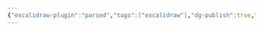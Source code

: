 ```yaml
---
{"excalidraw-plugin":"parsed","tags":["excalidraw"],"dg-publish":true,"dg-permalink":"excalidraw","permalink":"/excalidraw/","dgPassFrontmatter":true,"noteIcon":""}
---
```

<style> .container {font-family: sans-serif; text-align: center;} .button-wrapper button {z-index: 1;height: 40px; width: 100px; margin: 10px;padding: 5px;} .excalidraw .App-menu_top .buttonList { display: flex;} .excalidraw-wrapper { height: 800px; margin: 50px; position: relative;} :root[dir="ltr"] .excalidraw .layer-ui__wrapper .zen-mode-transition.App-menu_bottom--transition-left {transform: none;} </style><script src="https://cdn.jsdelivr.net/npm/react@17/umd/react.production.min.js"></script><script src="https://cdn.jsdelivr.net/npm/react-dom@17/umd/react-dom.production.min.js"></script><script type="text/javascript" src="https://cdn.jsdelivr.net/npm/@excalidraw/excalidraw@0/dist/excalidraw.production.min.js"></script><div id="Drawing_2024-08-07_2239.05.excalidraw.md"></div><script>(function(){const InitialData={"type":"excalidraw","version":2,"source":"https://github.com/zsviczian/obsidian-excalidraw-plugin/releases/tag/2.3.0","elements":[{"type":"text","version":70,"versionNonce":1940730566,"index":"a2","isDeleted":false,"id":"XqzUHBUo","fillStyle":"solid","strokeWidth":2,"strokeStyle":"solid","roughness":2,"opacity":100,"angle":0,"x":-644.3500366210938,"y":-316.2875442504883,"strokeColor":"#1e1e1e","backgroundColor":"transparent","width":40,"height":50,"seed":1927194970,"groupIds":[],"frameId":null,"roundness":null,"boundElements":[],"updated":1723041798250,"link":null,"locked":false,"fontSize":20,"fontFamily":5,"text":"货物\n清单","rawText":"货物\n清单","textAlign":"left","verticalAlign":"top","containerId":null,"originalText":"货物\n清单","autoResize":true,"lineHeight":1.25},{"type":"rectangle","version":6,"versionNonce":158325894,"index":"a5","isDeleted":false,"id":"tk0BTMgjhchm8qALi-3Bf","fillStyle":"solid","strokeWidth":2,"strokeStyle":"solid","roughness":1,"opacity":100,"angle":0,"x":-492.13677105435954,"y":-537.2115944151462,"strokeColor":"#1e1e1e","backgroundColor":"transparent","width":124.5,"height":47.5,"seed":373822534,"groupIds":[],"frameId":null,"roundness":null,"boundElements":[{"type":"text","id":"sOFK61jP"},{"id":"4HryOVc7cphmMqdN5W7WW","type":"arrow"}],"updated":1723041853612,"link":null,"locked":false},{"type":"rectangle","version":7,"versionNonce":1802409690,"index":"a6","isDeleted":false,"id":"g7Y0AgYU-hYX6gAQhnorr","fillStyle":"solid","strokeWidth":2,"strokeStyle":"solid","roughness":1,"opacity":100,"angle":0,"x":-505.51177105435954,"y":-407.21159441514624,"strokeColor":"#1e1e1e","backgroundColor":"transparent","width":151.25,"height":47.5,"seed":906599302,"groupIds":[],"frameId":null,"roundness":{"type":3},"boundElements":[{"type":"text","id":"UUo4Hkru"},{"id":"4HryOVc7cphmMqdN5W7WW","type":"arrow"},{"id":"SDTYjqpi5sK5dDo7i27hB","type":"arrow"}],"updated":1723041853612,"link":null,"locked":false},{"type":"diamond","version":9,"versionNonce":965630918,"index":"a7","isDeleted":false,"id":"CJoY8TS-siMACfqjdBTv3","fillStyle":"solid","strokeWidth":2,"strokeStyle":"solid","roughness":1,"opacity":100,"angle":0,"x":-532.4555195284806,"y":-309.71159441514624,"strokeColor":"#1e1e1e","backgroundColor":"transparent","width":205.1374969482422,"height":205.1374969482422,"seed":1251490502,"groupIds":[],"frameId":null,"roundness":null,"boundElements":[{"type":"text","id":"SBf31ayS"},{"id":"SDTYjqpi5sK5dDo7i27hB","type":"arrow"},{"id":"iEZFAZW3fMIPbt9voxZkX","type":"arrow"},{"id":"GjLAUM2cm0bXj0mKtiVqX","type":"arrow"},{"id":"R_ZXkKAeG0F_Ho_LMUUdV","type":"arrow"}],"updated":1723041853612,"link":null,"locked":false},{"type":"rectangle","version":6,"versionNonce":837462938,"index":"a8","isDeleted":false,"id":"Yb6Xtr_9J_rTw3h8R7lO2","fillStyle":"solid","strokeWidth":2,"strokeStyle":"solid","roughness":1,"opacity":100,"angle":0,"x":-616.5117748690568,"y":-22.07409746690405,"strokeColor":"#1e1e1e","backgroundColor":"transparent","width":91.98750305175781,"height":47.5,"seed":1787884038,"groupIds":[],"frameId":null,"roundness":null,"boundElements":[{"type":"text","id":"t8kVE454"},{"id":"iEZFAZW3fMIPbt9voxZkX","type":"arrow"}],"updated":1723041853612,"link":null,"locked":false},{"type":"rectangle","version":6,"versionNonce":941290246,"index":"a9","isDeleted":false,"id":"Kr6dm9Qds1RVlCIRF6lfX","fillStyle":"solid","strokeWidth":2,"strokeStyle":"solid","roughness":1,"opacity":100,"angle":0,"x":-474.524271817299,"y":-22.07409746690405,"strokeColor":"#1e1e1e","backgroundColor":"transparent","width":89.2750015258789,"height":47.5,"seed":1357955398,"groupIds":[],"frameId":null,"roundness":null,"boundElements":[{"type":"text","id":"9XAYFuWK"},{"id":"GjLAUM2cm0bXj0mKtiVqX","type":"arrow"}],"updated":1723041853612,"link":null,"locked":false},{"type":"rectangle","version":6,"versionNonce":562440282,"index":"aA","isDeleted":false,"id":"4MjHUPze_V4VObyl_yuGu","fillStyle":"solid","strokeWidth":2,"strokeStyle":"solid","roughness":1,"opacity":100,"angle":0,"x":-335.2492702914201,"y":-22.07409746690405,"strokeColor":"#1e1e1e","backgroundColor":"transparent","width":52.8125,"height":47.5,"seed":1360308358,"groupIds":[],"frameId":null,"roundness":null,"boundElements":[{"type":"text","id":"De70b5uD"},{"id":"R_ZXkKAeG0F_Ho_LMUUdV","type":"arrow"}],"updated":1723041853612,"link":null,"locked":false},{"type":"arrow","version":10,"versionNonce":134589062,"index":"aB","isDeleted":false,"id":"4HryOVc7cphmMqdN5W7WW","fillStyle":"solid","strokeWidth":2,"strokeStyle":"solid","roughness":1,"opacity":100,"angle":0,"x":-429.8867748690568,"y":-488.71159441514624,"strokeColor":"#1e1e1e","backgroundColor":"transparent","width":0,"height":76.19999999999999,"seed":1253681094,"groupIds":[],"frameId":null,"roundness":{"type":2},"boundElements":[{"type":"text","id":"B6mV3bGX"}],"updated":1723041859250,"link":null,"locked":false,"startBinding":{"elementId":"tk0BTMgjhchm8qALi-3Bf","focus":6.128027735943775e-8,"gap":1,"fixedPoint":null},"endBinding":{"elementId":"g7Y0AgYU-hYX6gAQhnorr","focus":-5.044227789256198e-8,"gap":5.299999999999997,"fixedPoint":null},"lastCommittedPoint":null,"startArrowhead":null,"endArrowhead":"arrow","points":[[0,0],[0,76.19999999999999]],"elbowed":false},{"type":"arrow","version":9,"versionNonce":1779777798,"index":"aC","isDeleted":false,"id":"SDTYjqpi5sK5dDo7i27hB","fillStyle":"solid","strokeWidth":2,"strokeStyle":"solid","roughness":1,"opacity":100,"angle":0,"x":-430.05691489124894,"y":-358.71159441514624,"strokeColor":"#1e1e1e","backgroundColor":"transparent","width":0.45070713475325874,"height":45.33731288279398,"seed":503103238,"groupIds":[],"frameId":null,"roundness":{"type":2},"boundElements":[],"updated":1723041859251,"link":null,"locked":false,"startBinding":{"elementId":"g7Y0AgYU-hYX6gAQhnorr","focus":0.002743848177431033,"gap":1,"fixedPoint":null},"endBinding":{"elementId":"CJoY8TS-siMACfqjdBTv3","focus":0.013031560686531041,"gap":3.6734170308658065,"fixedPoint":null},"lastCommittedPoint":null,"startArrowhead":null,"endArrowhead":"arrow","points":[[0,0],[0.45070713475325874,45.33731288279398]],"elbowed":false},{"type":"arrow","version":9,"versionNonce":1029803526,"index":"aD","isDeleted":false,"id":"iEZFAZW3fMIPbt9voxZkX","fillStyle":"solid","strokeWidth":2,"strokeStyle":"solid","roughness":1,"opacity":100,"angle":0,"x":-480.7995941628308,"y":-154.07270701300217,"strokeColor":"#1e1e1e","backgroundColor":"transparent","width":89.71818070622612,"height":126.69811259785592,"seed":526052934,"groupIds":[],"frameId":null,"roundness":{"type":2},"boundElements":[{"type":"text","id":"QQAg9Sce"}],"updated":1723041859252,"link":null,"locked":false,"startBinding":{"elementId":"CJoY8TS-siMACfqjdBTv3","focus":-0.015160605724960134,"gap":1,"fixedPoint":null},"endBinding":{"elementId":"Yb6Xtr_9J_rTw3h8R7lO2","focus":0.000005402345163205829,"gap":5.300496948242198,"fixedPoint":null},"lastCommittedPoint":null,"startArrowhead":null,"endArrowhead":"arrow","points":[[0,0],[-89.71818070622606,90.74811259785594],[-89.71818070622612,126.69811259785592]],"elbowed":false},{"type":"arrow","version":9,"versionNonce":927849798,"index":"aE","isDeleted":false,"id":"GjLAUM2cm0bXj0mKtiVqX","fillStyle":"solid","strokeWidth":2,"strokeStyle":"solid","roughness":1,"opacity":100,"angle":0,"x":-429.39130399391456,"y":-103.70547073923905,"strokeColor":"#1e1e1e","backgroundColor":"transparent","width":0.49547087514224586,"height":76.3308763240928,"seed":196162950,"groupIds":[],"frameId":null,"roundness":{"type":2},"boundElements":[{"type":"text","id":"AxTAbNnR"}],"updated":1723041859252,"link":null,"locked":false,"startBinding":{"elementId":"CJoY8TS-siMACfqjdBTv3","focus":-0.0172044344361371,"gap":1,"fixedPoint":null},"endBinding":{"elementId":"Kr6dm9Qds1RVlCIRF6lfX","focus":-8.545947242620211e-8,"gap":5.300496948242198,"fixedPoint":null},"lastCommittedPoint":null,"startArrowhead":null,"endArrowhead":"arrow","points":[[0,0],[-0.49547087514224586,40.38087632409281],[-0.49547087514224586,76.3308763240928]],"elbowed":false},{"type":"arrow","version":9,"versionNonce":627983494,"index":"aF","isDeleted":false,"id":"R_ZXkKAeG0F_Ho_LMUUdV","fillStyle":"solid","strokeWidth":2,"strokeStyle":"solid","roughness":1,"opacity":100,"angle":0,"x":-382.3228148978773,"y":-150.72384006101316,"strokeColor":"#1e1e1e","backgroundColor":"transparent","width":73.4800400288205,"height":123.34924564586692,"seed":2084345030,"groupIds":[],"frameId":null,"roundness":{"type":2},"boundElements":[{"type":"text","id":"xXnLhkMO"}],"updated":1723041859253,"link":null,"locked":false,"startBinding":{"elementId":"CJoY8TS-siMACfqjdBTv3","focus":-0.0012698047707572165,"gap":1,"fixedPoint":null},"endBinding":{"elementId":"4MjHUPze_V4VObyl_yuGu","focus":0.000009294101330706539,"gap":5.300496948242198,"fixedPoint":null},"lastCommittedPoint":null,"startArrowhead":null,"endArrowhead":"arrow","points":[[0,0],[73.4800400288205,87.39924564586693],[73.4800400288205,123.34924564586692]],"elbowed":false},{"type":"text","version":6,"versionNonce":628297370,"index":"aG","isDeleted":false,"id":"sOFK61jP","fillStyle":"solid","strokeWidth":2,"strokeStyle":"solid","roughness":1,"opacity":100,"angle":0,"x":-477.4567326022111,"y":-525.9615944151462,"strokeColor":"#1e1e1e","backgroundColor":"transparent","width":95.13992309570312,"height":25,"seed":1520045062,"groupIds":[],"frameId":null,"roundness":null,"boundElements":[],"updated":1723041853612,"link":null,"locked":false,"fontSize":20,"fontFamily":5,"text":"Christmas","rawText":"Christmas","textAlign":"center","verticalAlign":"middle","containerId":"tk0BTMgjhchm8qALi-3Bf","originalText":"Christmas","autoResize":true,"lineHeight":1.25},{"type":"text","version":6,"versionNonce":1778270214,"index":"aH","isDeleted":false,"id":"UUo4Hkru","fillStyle":"solid","strokeWidth":2,"strokeStyle":"solid","roughness":1,"opacity":100,"angle":0,"x":-489.22673687467204,"y":-395.96159441514624,"strokeColor":"#1e1e1e","backgroundColor":"transparent","width":118.679931640625,"height":25,"seed":1422302022,"groupIds":[],"frameId":null,"roundness":null,"boundElements":[],"updated":1723041853612,"link":null,"locked":false,"fontSize":20,"fontFamily":5,"text":"Go shopping","rawText":"Go shopping","textAlign":"center","verticalAlign":"middle","containerId":"g7Y0AgYU-hYX6gAQhnorr","originalText":"Go shopping","autoResize":true,"lineHeight":1.25},{"type":"text","version":6,"versionNonce":1812605786,"index":"aI","isDeleted":false,"id":"SBf31ayS","fillStyle":"solid","strokeWidth":2,"strokeStyle":"solid","roughness":1,"opacity":100,"angle":0,"x":-462.1311291171037,"y":-231.9272201780857,"strokeColor":"#1e1e1e","backgroundColor":"transparent","width":64.91996765136719,"height":50,"seed":1361003142,"groupIds":[],"frameId":null,"roundness":null,"boundElements":[],"updated":1723041853612,"link":null,"locked":false,"fontSize":20,"fontFamily":5,"text":"Let me\nthink","rawText":"Let me think","textAlign":"center","verticalAlign":"middle","containerId":"CJoY8TS-siMACfqjdBTv3","originalText":"Let me think","autoResize":true,"lineHeight":1.25},{"type":"text","version":6,"versionNonce":1367625542,"index":"aJ","isDeleted":false,"id":"t8kVE454","fillStyle":"solid","strokeWidth":2,"strokeStyle":"solid","roughness":1,"opacity":100,"angle":0,"x":-604.1080044222795,"y":-10.82409746690405,"strokeColor":"#1e1e1e","backgroundColor":"transparent","width":67.17996215820312,"height":25,"seed":1650524614,"groupIds":[],"frameId":null,"roundness":null,"boundElements":[],"updated":1723041853612,"link":null,"locked":false,"fontSize":20,"fontFamily":5,"text":"Laptop","rawText":"Laptop","textAlign":"center","verticalAlign":"middle","containerId":"Yb6Xtr_9J_rTw3h8R7lO2","originalText":"Laptop","autoResize":true,"lineHeight":1.25},{"type":"text","version":6,"versionNonce":857714714,"index":"aK","isDeleted":false,"id":"9XAYFuWK","fillStyle":"solid","strokeWidth":2,"strokeStyle":"solid","roughness":1,"opacity":100,"angle":0,"x":-461.7367542696916,"y":-10.82409746690405,"strokeColor":"#1e1e1e","backgroundColor":"transparent","width":63.69996643066406,"height":25,"seed":1000921350,"groupIds":[],"frameId":null,"roundness":null,"boundElements":[],"updated":1723041853612,"link":null,"locked":false,"fontSize":20,"fontFamily":5,"text":"iPhone","rawText":"iPhone","textAlign":"center","verticalAlign":"middle","containerId":"Kr6dm9Qds1RVlCIRF6lfX","originalText":"iPhone","autoResize":true,"lineHeight":1.25},{"type":"text","version":6,"versionNonce":1409709702,"index":"aL","isDeleted":false,"id":"De70b5uD","fillStyle":"solid","strokeWidth":2,"strokeStyle":"solid","roughness":1,"opacity":100,"angle":0,"x":-325.39300808438884,"y":-10.82409746690405,"strokeColor":"#1e1e1e","backgroundColor":"transparent","width":33.0999755859375,"height":25,"seed":611567686,"groupIds":[],"frameId":null,"roundness":null,"boundElements":[],"updated":1723041853612,"link":null,"locked":false,"fontSize":20,"fontFamily":5,"text":"Car","rawText":"Car","textAlign":"center","verticalAlign":"middle","containerId":"4MjHUPze_V4VObyl_yuGu","originalText":"Car","autoResize":true,"lineHeight":1.25},{"type":"text","version":6,"versionNonce":782671066,"index":"aM","isDeleted":false,"id":"B6mV3bGX","fillStyle":"solid","strokeWidth":2,"strokeStyle":"solid","roughness":1,"opacity":100,"angle":0,"x":-481.84675106534587,"y":-463.3615944151462,"strokeColor":"#1e1e1e","backgroundColor":"transparent","width":103.91995239257812,"height":25,"seed":1822347142,"groupIds":[],"frameId":null,"roundness":null,"boundElements":[],"updated":1723041853612,"link":null,"locked":false,"fontSize":20,"fontFamily":5,"text":"Get money","rawText":"Get money","textAlign":"center","verticalAlign":"middle","containerId":"4HryOVc7cphmMqdN5W7WW","originalText":"Get money","autoResize":true,"lineHeight":1.25},{"type":"text","version":7,"versionNonce":179797062,"index":"aN","isDeleted":false,"id":"QQAg9Sce","fillStyle":"solid","strokeWidth":2,"strokeStyle":"solid","roughness":1,"opacity":100,"angle":0,"x":-588.9477675448381,"y":-75.82459441514624,"strokeColor":"#1e1e1e","backgroundColor":"transparent","width":36.8599853515625,"height":25,"seed":1617358534,"groupIds":[],"frameId":null,"roundness":null,"boundElements":[],"updated":1723041853612,"link":null,"locked":false,"fontSize":20,"fontFamily":5,"text":"One","rawText":"One","textAlign":"center","verticalAlign":"middle","containerId":"iEZFAZW3fMIPbt9voxZkX","originalText":"One","autoResize":true,"lineHeight":1.25},{"type":"text","version":6,"versionNonce":473035162,"index":"aO","isDeleted":false,"id":"AxTAbNnR","fillStyle":"solid","strokeWidth":2,"strokeStyle":"solid","roughness":1,"opacity":100,"angle":0,"x":-451.1867702914201,"y":-75.82459441514624,"strokeColor":"#1e1e1e","backgroundColor":"transparent","width":42.59999084472656,"height":25,"seed":1013523974,"groupIds":[],"frameId":null,"roundness":null,"boundElements":[],"updated":1723041853612,"link":null,"locked":false,"fontSize":20,"fontFamily":5,"text":"Two","rawText":"Two","textAlign":"center","verticalAlign":"middle","containerId":"GjLAUM2cm0bXj0mKtiVqX","originalText":"Two","autoResize":true,"lineHeight":1.25},{"type":"text","version":6,"versionNonce":1834159366,"index":"aP","isDeleted":false,"id":"xXnLhkMO","fillStyle":"solid","strokeWidth":2,"strokeStyle":"solid","roughness":1,"opacity":100,"angle":0,"x":-338.37276601895917,"y":-75.82459441514624,"strokeColor":"#1e1e1e","backgroundColor":"transparent","width":59.05998229980469,"height":25,"seed":564294982,"groupIds":[],"frameId":null,"roundness":null,"boundElements":[],"updated":1723041853612,"link":null,"locked":false,"fontSize":20,"fontFamily":5,"text":"Three","rawText":"Three","textAlign":"center","verticalAlign":"middle","containerId":"R_ZXkKAeG0F_Ho_LMUUdV","originalText":"Three","autoResize":true,"lineHeight":1.25}],"appState":{"theme":"dark","viewBackgroundColor":"#ffffff","currentItemStrokeColor":"#1e1e1e","currentItemBackgroundColor":"transparent","currentItemFillStyle":"solid","currentItemStrokeWidth":2,"currentItemStrokeStyle":"solid","currentItemRoughness":2,"currentItemOpacity":100,"currentItemFontFamily":5,"currentItemFontSize":20,"currentItemTextAlign":"left","currentItemStartArrowhead":null,"currentItemEndArrowhead":"arrow","scrollX":1322.1622792941057,"scrollY":768.6053703550876,"zoom":{"value":1},"currentItemRoundness":"round","gridSize":null,"gridColor":{"Bold":"#C9C9C9","Regular":"#EDEDED"},"currentStrokeOptions":null,"previousGridSize":null,"frameRendering":{"enabled":true,"clip":true,"name":true,"outline":true},"objectsSnapModeEnabled":false},"files":{}};InitialData.scrollToContent=true;App=()=>{const e=React.useRef(null),t=React.useRef(null),[n,i]=React.useState({width:void 0,height:void 0});return React.useEffect(()=>{i({width:t.current.getBoundingClientRect().width,height:t.current.getBoundingClientRect().height});const e=()=>{i({width:t.current.getBoundingClientRect().width,height:t.current.getBoundingClientRect().height})};return window.addEventListener("resize",e),()=>window.removeEventListener("resize",e)},[t]),React.createElement(React.Fragment,null,React.createElement("div",{className:"excalidraw-wrapper",ref:t},React.createElement(ExcalidrawLib.Excalidraw,{ref:e,width:n.width,height:n.height,initialData:InitialData,viewModeEnabled:!0,zenModeEnabled:!0,gridModeEnabled:!1})))},excalidrawWrapper=document.getElementById("Drawing_2024-08-07_2239.05.excalidraw.md");ReactDOM.render(React.createElement(App),excalidrawWrapper);})();</script>